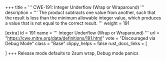 +++
title = '''
CWE-191: Integer Underflow (Wrap or Wraparound)
'''
description	= '''
The product subtracts one value from another, such that the result is less than the minimum allowable integer value, which produces a value that is not equal to the correct result.
'''
weight = 191

[extra]
id = 191
name = '''
Integer Underflow (Wrap or Wraparound)
'''
url = "https://cwe.mitre.org/data/definitions/191.html"
vote = "Discouraged via Debug Mode"
class = "Base"
clippy_helps = false
rust_docs_links = [
	
]
+++
Release mode defaults to 2sum wrap, Debug mode panics
